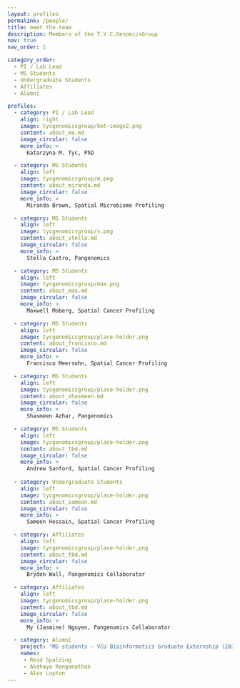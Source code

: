 ```yaml
---
layout: profiles
permalink: /people/
title: meet the team
description: Members of the T.Y.C.GenomicsGroup
nav: true
nav_order: 1

category_order:
  - PI / Lab Lead
  - MS Students
  - Undergraduate Students
  - Affiliates
  - Alumni

profiles:
  - category: PI / Lab Lead
    align: right
    image: tycgenomicsgroup/kmt-image2.png
    content: about_me.md
    image_circular: false
    more_info: >
      Katarzyna M. Tyc, PhD

  - category: MS Students
    align: left
    image: tycgenomicsgroup/m.png
    content: about_miranda.md
    image_circular: false
    more_info: >
      Miranda Brown, Spatial Microbiome Profiling

  - category: MS Students
    align: left
    image: tycgenomicsgroup/s.png
    content: about_stella.md
    image_circular: false
    more_info: >
      Stella Castro, Pangenomics

  - category: MS Students
    align: left
    image: tycgenomicsgroup/max.png
    content: about_max.md
    image_circular: false
    more_info: >
      Maxwell Moberg, Spatial Cancer Profiling

  - category: MS Students
    align: left
    image: tycgenomicsgroup/place-holder.png
    content: about_francisco.md
    image_circular: false
    more_info: >
      Francisco Meersohn, Spatial Cancer Profiling

  - category: MS Students
    align: left
    image: tycgenomicsgroup/place-holder.png
    content: about_shasmeen.md
    image_circular: false
    more_info: >
      Shasmeen Azhar, Pangenomics

  - category: MS Students
    align: left
    image: tycgenomicsgroup/place-holder.png
    content: about_tbd.md
    image_circular: false
    more_info: >
      Andrew Sanford, Spatial Cancer Profiling
  
  - category: Undergraduate Students
    align: left
    image: tycgenomicsgroup/place-holder.png
    content: about_sameen.md
    image_circular: false
    more_info: >
      Sameen Hossain, Spatial Cancer Profiling

  - category: Affiliates
    align: left
    image: tycgenomicsgroup/place-holder.png
    content: about_tbd.md
    image_circular: false
    more_info: >
      Brydon Wall, Pangenomics Collaborator

  - category: Affiliates
    align: left
    image: tycgenomicsgroup/place-holder.png
    content: about_tbd.md
    image_circular: false
    more_info: >
      My (Jasmine) Nguyen, Pangenomics Collaborator

  - category: Alumni
    project: "MS students – VCU Bioinformatics Graduate Externship (2023). Project: NGS Pipeline for S. sanguinis Mutant Screening."
    names:
     - Reid Spalding
     - Akshaya Ranganathan
     - Alex Lupton
---
```

